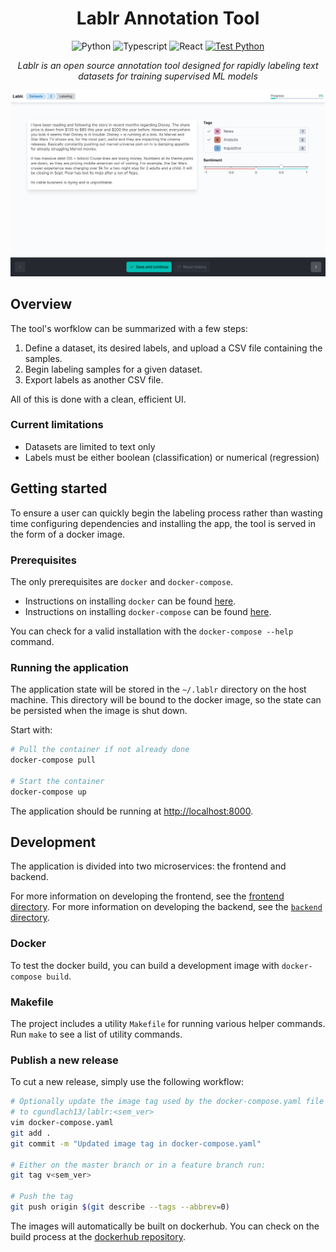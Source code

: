 <div align="center">

# Lablr Annotation Tool

![Python](https://img.shields.io/badge/Python-14354C?style=for-the-badge&logo=python&logoColor=white)
![Typescript](https://img.shields.io/badge/TypeScript-007ACC?style=for-the-badge&logo=typescript&logoColor=white)
![React](https://img.shields.io/badge/React-20232A?style=for-the-badge&logo=react&logoColor=61DAFB)
[![Test Python](https://github.com/VarityPlatform/lablr/actions/workflows/test-python.yml/badge.svg)](https://github.com/VarityPlatform/lablr/actions/workflows/test-python.yml)

_Lablr is an open source annotation tool designed for rapidly labeling text datasets for training supervised ML models_

![Example image](docs/labeling.png)

</div>

## Overview

The tool's worfklow can be summarized with a few steps:

1. Define a dataset, its desired labels, and upload a CSV file containing the samples.
2. Begin labeling samples for a given dataset.
3. Export labels as another CSV file.

All of this is done with a clean, efficient UI.

### Current limitations

- Datasets are limited to text only
- Labels must be either boolean (classification) or numerical (regression)

## Getting started

To ensure a user can quickly begin the labeling process rather than wasting time configuring dependencies and installing the app, the tool is served in the form of a docker image.

### Prerequisites

The only prerequisites are `docker` and `docker-compose`.

- Instructions on installing `docker` can be found [here](https://docs.docker.com/get-docker/).
- Instructions on installing `docker-compose` can be found [here](https://docs.docker.com/compose/install/).

You can check for a valid installation with the `docker-compose --help` command.

### Running the application

The application state will be stored in the `~/.lablr` directory on the host machine. This directory will be bound to the docker image, so the state can be persisted when the image is shut down.

Start with:

```bash
# Pull the container if not already done
docker-compose pull

# Start the container
docker-compose up
```

The application should be running at [http://localhost:8000](http://localhost:8000).

## Development

The application is divided into two microservices: the frontend and backend.

For more information on developing the frontend, see the [frontend directory](./frontend).
For more information on developing the backend, see the [`backend` directory](./backend).

### Docker

To test the docker build, you can build a development image with `docker-compose build`.

### Makefile

The project includes a utility `Makefile` for running various helper commands. Run `make` to see a list of utility commands.

### Publish a new release

To cut a new release, simply use the following workflow:

```bash
# Optionally update the image tag used by the docker-compose.yaml file
# to cgundlach13/lablr:<sem_ver>
vim docker-compose.yaml
git add .
git commit -m "Updated image tag in docker-compose.yaml"

# Either on the master branch or in a feature branch run:
git tag v<sem_ver>

# Push the tag
git push origin $(git describe --tags --abbrev=0)
```

The images will automatically be built on dockerhub. You can check on the build process at the [dockerhub repository](https://hub.docker.com/repository/docker/cgundlach13/lablr).
